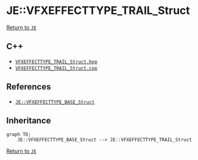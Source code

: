 # JE::VFXEFFECTTYPE_TRAIL_Struct

[Return to `JE`](/docs/je.md)

## C++

- [`VFXEFFECTTYPE_TRAIL_Struct.hpp`](/src/je/VFXEFFECTTYPE_TRAIL_Struct.hpp)
- [`VFXEFFECTTYPE_TRAIL_Struct.cpp`](/src/je/VFXEFFECTTYPE_TRAIL_Struct.cpp)

## References

- [`JE::VFXEFFECTTYPE_BASE_Struct`](/docs/je/VFXEFFECTTYPE_BASE_Struct.md)

## Inheritance

```mermaid
graph TD;
    JE::VFXEFFECTTYPE_BASE_Struct --> JE::VFXEFFECTTYPE_TRAIL_Struct
```

[Return to `JE`](/docs/je.md)